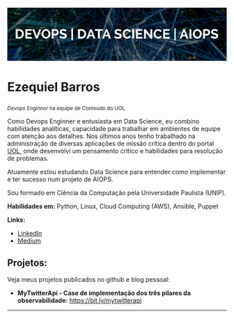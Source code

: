 <p align="center">
  <img src="mybanner.png" >
</p>

# Ezequiel Barros
<sub>*Devops Enginner* na equipe de Conteúdo do UOL</sub>

Como Devops Enginner e entusiasta em Data Science, eu combino habilidades analíticas, capacidade para trabalhar em ambientes de equipe com atenção aos detalhes. Nos últimos anos tenho trabalhado na administração de diversas aplicações de missão crítica dentro do portal [UOL](https://www.uol.com.br), onde desenvolvi um pensamento crítico e habilidades para resolução de problemas.

Atuamente estou estudando Data Science para entender como implementar e ter sucesso num projeto de AIOPS.

Sou formado em Ciência da Computação pela Universidade Paulista (UNIP).

**Habilidades em:** Python, Linux, Cloud Computing (AWS), Ansible, Puppet

**Links:**

* [LinkedIn](https://www.linkedin.com/in/ezequielbarros/)
* [Medium](https://medium.com/ezequielsbarros)


## Projetos:
Veja meus projetos publicados no github e blog pessoal:

* **MyTwitterApi - Case de implementação dos três pilares da observabilidade:** https://bit.ly/mytwitterapi

---
